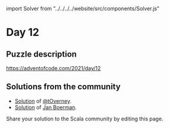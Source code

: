 import Solver from "../../../../website/src/components/Solver.js"

# Day 12

## Puzzle description

https://adventofcode.com/2021/day/12

## Solutions from the community

- [Solution](https://github.com/tOverney/AdventOfCode2021/blob/main/src/main/scala/ch/overney/aoc/day12/) of [@tOverney](https://github.com/tOverney).
- [Solution](https://github.com/Jannyboy11/AdventOfCode2021/blob/main/src/main/scala/day12/Day12.scala) of [Jan Boerman](https://twitter.com/JanBoerman95).

Share your solution to the Scala community by editing this page.
